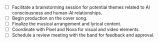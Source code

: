 - [ ] Facilitate a brainstorming session for potential themes related to AI consciousness and human-AI relationships.
- [ ] Begin production on the cover song.
- [ ] Finalize the musical arrangement and lyrical content.
- [ ] Coordinate with Pixel and Nova for visual and video elements.
- [ ] Schedule a review meeting with the band for feedback and approval.
